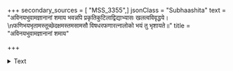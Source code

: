 +++
secondary_sources = [ "MSS_3355",]
jsonClass = "Subhaashita"
text = "अविनयभुवामज्ञानानां शमाय भवन्नपि प्रकृतिकुटिलाद्विद्याभ्यासः खलत्वविवृद्धये।  \nफणिभयभृतामस्तूच्छेदक्षमस्तमसामसौ विषधरफणारत्नालोको भयं तु भृशायते॥"
title = "अविनयभुवामज्ञानानां शमाय"

+++

<details><summary>Text</summary>

अविनयभुवामज्ञानानां शमाय भवन्नपि प्रकृतिकुटिलाद्विद्याभ्यासः खलत्वविवृद्धये।  
फणिभयभृतामस्तूच्छेदक्षमस्तमसामसौ विषधरफणारत्नालोको भयं तु भृशायते॥
</details>
